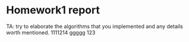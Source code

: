 # Homework1 report

TA: try to elaborate the algorithms that you implemented and any details worth mentioned.
1111214
ggggg
123
